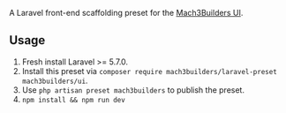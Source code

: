 A Laravel front-end scaffolding preset for the [Mach3Builders UI](http://ui.mach3builders.nl/).

## Usage
1. Fresh install Laravel >= 5.7.0.
2. Install this preset via `composer require mach3builders/laravel-preset mach3builders/ui`.
3. Use `php artisan preset mach3builders` to publish the preset.
4. `npm install && npm run dev`
